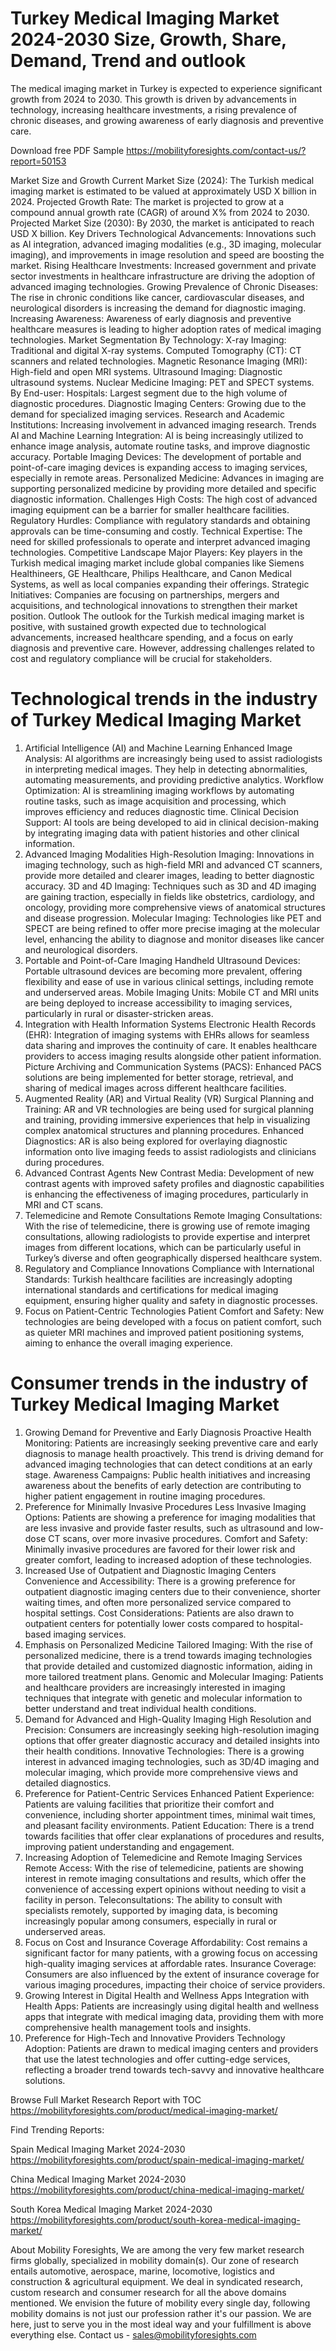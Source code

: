 # Turkey Medical Imaging Market 2024-2030 Size, Growth, Share, Demand, Trend and outlook
The medical imaging market in Turkey is expected to experience significant growth from 2024 to 2030. This growth is driven by advancements in technology, increasing healthcare investments, a rising prevalence of chronic diseases, and growing awareness of early diagnosis and preventive care.


Download free PDF Sample https://mobilityforesights.com/contact-us/?report=50153 

Market Size and Growth
Current Market Size (2024): The Turkish medical imaging market is estimated to be valued at approximately USD X billion in 2024.
Projected Growth Rate: The market is projected to grow at a compound annual growth rate (CAGR) of around X% from 2024 to 2030.
Projected Market Size (2030): By 2030, the market is anticipated to reach USD X billion.
Key Drivers
Technological Advancements: Innovations such as AI integration, advanced imaging modalities (e.g., 3D imaging, molecular imaging), and improvements in image resolution and speed are boosting the market.
Rising Healthcare Investments: Increased government and private sector investments in healthcare infrastructure are driving the adoption of advanced imaging technologies.
Growing Prevalence of Chronic Diseases: The rise in chronic conditions like cancer, cardiovascular diseases, and neurological disorders is increasing the demand for diagnostic imaging.
Increasing Awareness: Awareness of early diagnosis and preventive healthcare measures is leading to higher adoption rates of medical imaging technologies.
Market Segmentation
By Technology:
X-ray Imaging: Traditional and digital X-ray systems.
Computed Tomography (CT): CT scanners and related technologies.
Magnetic Resonance Imaging (MRI): High-field and open MRI systems.
Ultrasound Imaging: Diagnostic ultrasound systems.
Nuclear Medicine Imaging: PET and SPECT systems.
By End-user:
Hospitals: Largest segment due to the high volume of diagnostic procedures.
Diagnostic Imaging Centers: Growing due to the demand for specialized imaging services.
Research and Academic Institutions: Increasing involvement in advanced imaging research.
Trends
AI and Machine Learning Integration: AI is being increasingly utilized to enhance image analysis, automate routine tasks, and improve diagnostic accuracy.
Portable Imaging Devices: The development of portable and point-of-care imaging devices is expanding access to imaging services, especially in remote areas.
Personalized Medicine: Advances in imaging are supporting personalized medicine by providing more detailed and specific diagnostic information.
Challenges
High Costs: The high cost of advanced imaging equipment can be a barrier for smaller healthcare facilities.
Regulatory Hurdles: Compliance with regulatory standards and obtaining approvals can be time-consuming and costly.
Technical Expertise: The need for skilled professionals to operate and interpret advanced imaging technologies.
Competitive Landscape
Major Players: Key players in the Turkish medical imaging market include global companies like Siemens Healthineers, GE Healthcare, Philips Healthcare, and Canon Medical Systems, as well as local companies expanding their offerings.
Strategic Initiatives: Companies are focusing on partnerships, mergers and acquisitions, and technological innovations to strengthen their market position.
Outlook
The outlook for the Turkish medical imaging market is positive, with sustained growth expected due to technological advancements, increased healthcare spending, and a focus on early diagnosis and preventive care. However, addressing challenges related to cost and regulatory compliance will be crucial for stakeholders.

# Technological trends in the industry of Turkey Medical Imaging Market
1. Artificial Intelligence (AI) and Machine Learning
Enhanced Image Analysis: AI algorithms are increasingly being used to assist radiologists in interpreting medical images. They help in detecting abnormalities, automating measurements, and providing predictive analytics.
Workflow Optimization: AI is streamlining imaging workflows by automating routine tasks, such as image acquisition and processing, which improves efficiency and reduces diagnostic time.
Clinical Decision Support: AI tools are being developed to aid in clinical decision-making by integrating imaging data with patient histories and other clinical information.
2. Advanced Imaging Modalities
High-Resolution Imaging: Innovations in imaging technology, such as high-field MRI and advanced CT scanners, provide more detailed and clearer images, leading to better diagnostic accuracy.
3D and 4D Imaging: Techniques such as 3D and 4D imaging are gaining traction, especially in fields like obstetrics, cardiology, and oncology, providing more comprehensive views of anatomical structures and disease progression.
Molecular Imaging: Technologies like PET and SPECT are being refined to offer more precise imaging at the molecular level, enhancing the ability to diagnose and monitor diseases like cancer and neurological disorders.
3. Portable and Point-of-Care Imaging
Handheld Ultrasound Devices: Portable ultrasound devices are becoming more prevalent, offering flexibility and ease of use in various clinical settings, including remote and underserved areas.
Mobile Imaging Units: Mobile CT and MRI units are being deployed to increase accessibility to imaging services, particularly in rural or disaster-stricken areas.
4. Integration with Health Information Systems
Electronic Health Records (EHR): Integration of imaging systems with EHRs allows for seamless data sharing and improves the continuity of care. It enables healthcare providers to access imaging results alongside other patient information.
Picture Archiving and Communication Systems (PACS): Enhanced PACS solutions are being implemented for better storage, retrieval, and sharing of medical images across different healthcare facilities.
5. Augmented Reality (AR) and Virtual Reality (VR)
Surgical Planning and Training: AR and VR technologies are being used for surgical planning and training, providing immersive experiences that help in visualizing complex anatomical structures and planning procedures.
Enhanced Diagnostics: AR is also being explored for overlaying diagnostic information onto live imaging feeds to assist radiologists and clinicians during procedures.
6. Advanced Contrast Agents
New Contrast Media: Development of new contrast agents with improved safety profiles and diagnostic capabilities is enhancing the effectiveness of imaging procedures, particularly in MRI and CT scans.
7. Telemedicine and Remote Consultations
Remote Imaging Consultations: With the rise of telemedicine, there is growing use of remote imaging consultations, allowing radiologists to provide expertise and interpret images from different locations, which can be particularly useful in Turkey’s diverse and often geographically dispersed healthcare system.
8. Regulatory and Compliance Innovations
Compliance with International Standards: Turkish healthcare facilities are increasingly adopting international standards and certifications for medical imaging equipment, ensuring higher quality and safety in diagnostic processes.
9. Focus on Patient-Centric Technologies
Patient Comfort and Safety: New technologies are being developed with a focus on patient comfort, such as quieter MRI machines and improved patient positioning systems, aiming to enhance the overall imaging experience.

# Consumer trends in the industry of Turkey Medical Imaging Market
1. Growing Demand for Preventive and Early Diagnosis
Proactive Health Monitoring: Patients are increasingly seeking preventive care and early diagnosis to manage health proactively. This trend is driving demand for advanced imaging technologies that can detect conditions at an early stage.
Awareness Campaigns: Public health initiatives and increasing awareness about the benefits of early detection are contributing to higher patient engagement in routine imaging procedures.
2. Preference for Minimally Invasive Procedures
Less Invasive Imaging Options: Patients are showing a preference for imaging modalities that are less invasive and provide faster results, such as ultrasound and low-dose CT scans, over more invasive procedures.
Comfort and Safety: Minimally invasive procedures are favored for their lower risk and greater comfort, leading to increased adoption of these technologies.
3. Increased Use of Outpatient and Diagnostic Imaging Centers
Convenience and Accessibility: There is a growing preference for outpatient diagnostic imaging centers due to their convenience, shorter waiting times, and often more personalized service compared to hospital settings.
Cost Considerations: Patients are also drawn to outpatient centers for potentially lower costs compared to hospital-based imaging services.
4. Emphasis on Personalized Medicine
Tailored Imaging: With the rise of personalized medicine, there is a trend towards imaging technologies that provide detailed and customized diagnostic information, aiding in more tailored treatment plans.
Genomic and Molecular Imaging: Patients and healthcare providers are increasingly interested in imaging techniques that integrate with genetic and molecular information to better understand and treat individual health conditions.
5. Demand for Advanced and High-Quality Imaging
High Resolution and Precision: Consumers are increasingly seeking high-resolution imaging options that offer greater diagnostic accuracy and detailed insights into their health conditions.
Innovative Technologies: There is a growing interest in advanced imaging technologies, such as 3D/4D imaging and molecular imaging, which provide more comprehensive views and detailed diagnostics.
6. Preference for Patient-Centric Services
Enhanced Patient Experience: Patients are valuing facilities that prioritize their comfort and convenience, including shorter appointment times, minimal wait times, and pleasant facility environments.
Patient Education: There is a trend towards facilities that offer clear explanations of procedures and results, improving patient understanding and engagement.
7. Increasing Adoption of Telemedicine and Remote Imaging Services
Remote Access: With the rise of telemedicine, patients are showing interest in remote imaging consultations and results, which offer the convenience of accessing expert opinions without needing to visit a facility in person.
Teleconsultations: The ability to consult with specialists remotely, supported by imaging data, is becoming increasingly popular among consumers, especially in rural or underserved areas.
8. Focus on Cost and Insurance Coverage
Affordability: Cost remains a significant factor for many patients, with a growing focus on accessing high-quality imaging services at affordable rates.
Insurance Coverage: Consumers are also influenced by the extent of insurance coverage for various imaging procedures, impacting their choice of service providers.
9. Growing Interest in Digital Health and Wellness Apps
Integration with Health Apps: Patients are increasingly using digital health and wellness apps that integrate with medical imaging data, providing them with more comprehensive health management tools and insights.
10. Preference for High-Tech and Innovative Providers
Technology Adoption: Patients are drawn to medical imaging centers and providers that use the latest technologies and offer cutting-edge services, reflecting a broader trend towards tech-savvy and innovative healthcare solutions.

Browse Full Market Research Report with TOC https://mobilityforesights.com/product/medical-imaging-market/ 

Find Trending Reports:

Spain Medical Imaging Market 2024-2030 https://mobilityforesights.com/product/spain-medical-imaging-market/ 

China Medical Imaging Market 2024-2030 https://mobilityforesights.com/product/china-medical-imaging-market/ 

South Korea Medical Imaging Market 2024-2030 https://mobilityforesights.com/product/south-korea-medical-imaging-market/ 


About Mobility Foresights,
We are among the very few market research firms globally, specialized in mobility domain(s). Our zone of research entails automotive, aerospace, marine, locomotive, logistics and construction & agricultural equipment. We deal in syndicated research, custom research and consumer research for all the above domains mentioned.
We envision the future of mobility every single day, following mobility domains is not just our profession rather it's our passion. We are here, just to serve you in the most ideal way and your fulfillment is above everything else. Contact us -  sales@mobilityforesights.com 










